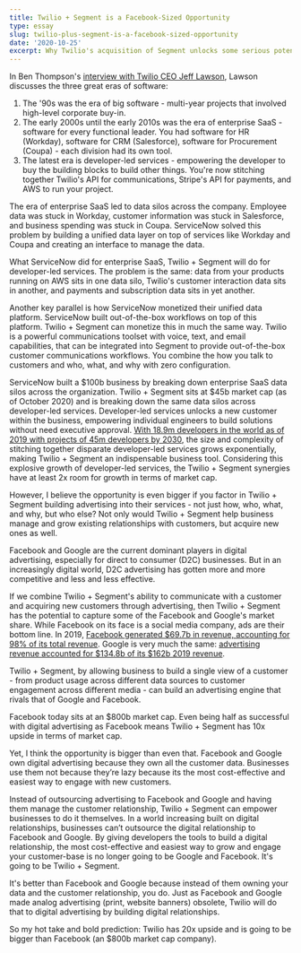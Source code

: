 ```yaml
---
title: Twilio + Segment is a Facebook-Sized Opportunity
type: essay
slug: twilio-plus-segment-is-a-facebook-sized-opportunity
date: '2020-10-25'
excerpt: Why Twilio's acquisition of Segment unlocks some serious potential to disrupt not just change how digital relationships are built, but disrupt the broader digital advertising market.
---
```

In Ben Thompson's [interview with Twilio CEO Jeff Lawson](https://stratechery.com/2020/twilio-acquires-segment-what-is-segment-an-interview-with-twilio-ceo-jeff-lawson/), Lawson discusses the three great eras of software:

1. The '90s was the era of big software - multi-year projects that involved high-level corporate buy-in.
2. The early 2000s until the early 2010s was the era of enterprise SaaS - software for every functional leader. You had software for HR (Workday), software for CRM (Salesforce), software for Procurement (Coupa) - each division had its own tool.
3. The latest era is developer-led services - empowering the developer to buy the building blocks to build other things. You're now stitching together Twilio's API for communications, Stripe's API for payments, and AWS to run your project.

The era of enterprise SaaS led to data silos across the company. Employee data was stuck in Workday, customer information was stuck in Salesforce, and business spending was stuck in Coupa. ServiceNow solved this problem by building a unified data layer on top of services like Workday and Coupa and creating an interface to manage the data.

What ServiceNow did for enterprise SaaS, Twilio + Segment will do for developer-led services. The problem is the same: data from your products running on AWS sits in one data silo, Twilio's customer interaction data sits in another, and payments and subscription data sits in yet another.

Another key parallel is how ServiceNow monetized their unified data platform. ServiceNow built out-of-the-box workflows on top of this platform. Twilio + Segment can monetize this in much the same way. Twilio is a powerful communications toolset with voice, text, and email capabilities, that can be integrated into Segment to provide out-of-the-box customer communications workflows. You combine the how you talk to customers and who, what, and why with zero configuration.

ServiceNow built a $100b business by breaking down enterprise SaaS data silos across the organization. Twilio + Segment sits at $45b market cap (as of October 2020) and is breaking down the same data silos across developer-led services. Developer-led services unlocks a new customer within the business, empowering individual engineers to build solutions without need executive approval. [With 18.9m developers in the world as of 2019 with projects of 45m developers by 2030](https://www.notion.so/edithlabs/Twilio-Segment-is-a-Facebook-Sized-Opportunity-f84a636f5e4e44e79a09d6de45f7b798#b35e0d69e9ff43c2838a8026a6ccf63d), the size and complexity of stitching together disparate developer-led services grows exponentially, making Twilio + Segment an indispensable business tool. Considering this explosive growth of developer-led services, the Twilio + Segment synergies have at least 2x room for growth in terms of market cap.

However, I believe the opportunity is even bigger if you factor in Twilio + Segment building advertising into their services - not just how, who, what, and why, but who else? Not only would Twilio + Segment help business manage and grow existing relationships with customers, but acquire new ones as well.

Facebook and Google are the current dominant players in digital advertising, especially for direct to consumer (D2C) businesses. But in an increasingly digital world, D2C advertising has gotten more and more competitive and less and less effective.

If we combine Twilio + Segment's ability to communicate with a customer and acquiring new customers through advertising, then Twilio + Segment has the potential to capture some of the Facebook and Google's market share. While Facebook on its face is a social media company, ads are their bottom line. In 2019, [Facebook generated $69.7b in revenue, accounting for 98% of its total revenue](https://www.cnn.com/2020/06/30/tech/facebook-ad-business-boycott/index.html). Google is very much the same: [advertising revenue accounted for $134.8b of its $162b 2019 revenue](https://abc.xyz/investor/static/pdf/2019Q4_alphabet_earnings_release.pdf?cache=05bd9fe).

Twilio + Segment, by allowing business to build a single view of a customer - from product usage across different data sources to customer engagement across different media - can build an advertising engine that rivals that of Google and Facebook.

Facebook today sits at an $800b market cap. Even being half as successful with digital advertising as Facebook means Twilio + Segment has 10x upside in terms of market cap.

Yet, I think the opportunity is bigger than even that. Facebook and Google own digital advertising because they own all the customer data. Businesses use them not because they’re lazy because its the most cost-effective and easiest way to engage with new customers.

Instead of outsourcing advertising to Facebook and Google and having them manage the customer relationship, Twilio + Segment can empower businesses to do it themselves. In a world increasing built on digital relationships, businesses can’t outsource the digital relationship to Facebook and Google. By giving developers the tools to build a digital relationship, the most cost-effective and easiest way to grow and engage your customer-base is no longer going to be Google and Facebook. It's going to be Twilio + Segment.

It's better than Facebook and Google because instead of them owning your data and the customer relationship, you do. Just as Facebook and Google made analog advertising (print, website banners) obsolete, Twilio will do that to digital advertising by building digital relationships.

So my hot take and bold prediction: Twilio has 20x upside and is going to be bigger than Facebook (an $800b market cap company).